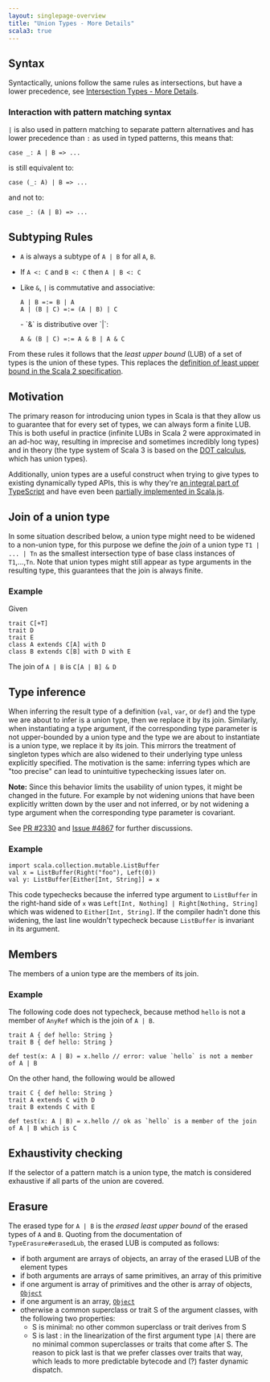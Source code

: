 ```yaml
---
layout: singlepage-overview
title: "Union Types - More Details"
scala3: true
---
```


<!-- THIS FILE HAS BEEN GENERATED BY SCALADOC PREPROCESSOR. NOTE THAT ANY CHANGES TO THIS FILE CAN BE OVERRIDEN IN THE FUTURE -->

## Syntax

Syntactically, unions follow the same rules as intersections, but have a lower precedence, see
[Intersection Types - More Details](./intersection-types-spec.html).

### Interaction with pattern matching syntax

`|` is also used in pattern matching to separate pattern alternatives and has
lower precedence than `:` as used in typed patterns, this means that:

<div class="snippet" ><div class="buttons"></div><pre><code class="language-scala"><span id="0" class="" >case _: A | B =&gt; ...
</span></code></pre></div>

is still equivalent to:

<div class="snippet" ><div class="buttons"></div><pre><code class="language-scala"><span id="0" class="" >case (_: A) | B =&gt; ...
</span></code></pre></div>

and not to:

<div class="snippet" ><div class="buttons"></div><pre><code class="language-scala"><span id="0" class="" >case _: (A | B) =&gt; ...
</span></code></pre></div>

## Subtyping Rules

- `A` is always a subtype of `A | B` for all `A`, `B`.

- If `A <: C` and `B <: C` then `A | B <: C`

- Like `&`, `|` is commutative and associative:

  <div class="snippet" ><div class="buttons"></div><pre><code class="language-scala"><span id="0" class="" >A | B =:= B | A
  </span><span id="1" class="" >A | (B | C) =:= (A | B) | C
  </span></code></pre></div>- `&` is distributive over `|`:

  <div class="snippet" ><div class="buttons"></div><pre><code class="language-scala"><span id="0" class="" >A &amp; (B | C) =:= A &amp; B | A &amp; C
  </span></code></pre></div>

From these rules it follows that the _least upper bound_ (LUB) of a set of types
is the union of these types. This replaces the
[definition of least upper bound in the Scala 2 specification](https://www.scala-lang.org/files/archive/spec/2.13/03-types.html#least-upper-bounds-and-greatest-lower-bounds).

## Motivation

The primary reason for introducing union types in Scala is that they allow us to
guarantee that for every set of types, we can always form a finite LUB. This is
both useful in practice (infinite LUBs in Scala 2 were approximated in an ad-hoc
way, resulting in imprecise and sometimes incredibly long types) and in theory
(the type system of Scala 3 is based on the
[DOT calculus](https://infoscience.epfl.ch/record/227176/files/soundness_oopsla16.pdf),
which has union types).

Additionally, union types are a useful construct when trying to give types to existing
dynamically typed APIs, this is why they're [an integral part of TypeScript](https://www.typescriptlang.org/docs/handbook/advanced-types.html#union-types)
and have even been [partially implemented in Scala.js](https://github.com/scala-js/scala-js/blob/master/library/src/main/scala/scala/scalajs/js/Union.scala).

## Join of a union type

In some situation described below, a union type might need to be widened to
a non-union type, for this purpose we define the _join_ of a union type `T1 |
... | Tn` as the smallest intersection type of base class instances of
`T1`,...,`Tn`. Note that union types might still appear as type arguments in the
resulting type, this guarantees that the join is always finite.

### Example

Given

<div class="snippet" ><div class="buttons"></div><pre><code class="language-scala"><span id="0" class="" >trait C[+T]
</span><span id="1" class="" >trait D
</span><span id="2" class="" >trait E
</span><span id="3" class="" >class A extends C[A] with D
</span><span id="4" class="" >class B extends C[B] with D with E
</span></code></pre></div>

The join of `A | B` is `C[A | B] & D`

## Type inference

When inferring the result type of a definition (`val`, `var`, or `def`) and the
type we are about to infer is a union type, then we replace it by its join.
Similarly, when instantiating a type argument, if the corresponding type
parameter is not upper-bounded by a union type and the type we are about to
instantiate is a union type, we replace it by its join. This mirrors the
treatment of singleton types which are also widened to their underlying type
unless explicitly specified. The motivation is the same: inferring types
which are "too precise" can lead to unintuitive typechecking issues later on.

**Note:** Since this behavior limits the usability of union types, it might
be changed in the future. For example by not widening unions that have been
explicitly written down by the user and not inferred, or by not widening a type
argument when the corresponding type parameter is covariant.

See [PR #2330](https://github.com/lampepfl/dotty/pull/2330) and
[Issue #4867](https://github.com/lampepfl/dotty/issues/4867) for further discussions.

### Example

<div class="snippet" ><div class="buttons"></div><pre><code class="language-scala"><span id="0" class="" >import scala.collection.mutable.ListBuffer
</span><span id="1" class="" >val x = ListBuffer(Right(&quot;foo&quot;), Left(0))
</span><span id="2" class="" >val y: ListBuffer[Either[Int, String]] = x
</span></code></pre></div>

This code typechecks because the inferred type argument to `ListBuffer` in the
right-hand side of `x` was `Left[Int, Nothing] | Right[Nothing, String]` which
was widened to `Either[Int, String]`. If the compiler hadn't done this widening,
the last line wouldn't typecheck because `ListBuffer` is invariant in its
argument.

## Members

The members of a union type are the members of its join.

### Example

The following code does not typecheck, because method `hello` is not a member of
`AnyRef` which is the join of `A | B`.

<div class="snippet" ><div class="buttons"></div><pre><code class="language-scala"><span id="0" class="" >trait A { def hello: String }
</span><span id="1" class="" >trait B { def hello: String }
</span><span id="2" class="" >
</span><span id="3" class="" >def test(x: A | B) = x.hello // error: value `hello` is not a member of A | B
</span></code></pre></div>

On the other hand, the following would be allowed

<div class="snippet" ><div class="buttons"></div><pre><code class="language-scala"><span id="0" class="" >trait C { def hello: String }
</span><span id="1" class="" >trait A extends C with D 
</span><span id="2" class="" >trait B extends C with E
</span><span id="3" class="" >
</span><span id="4" class="" >def test(x: A | B) = x.hello // ok as `hello` is a member of the join of A | B which is C
</span></code></pre></div>

## Exhaustivity checking

If the selector of a pattern match is a union type, the match is considered
exhaustive if all parts of the union are covered.

## Erasure

The erased type for `A | B` is the _erased least upper bound_ of the erased
types of `A` and `B`. Quoting from the documentation of `TypeErasure#erasedLub`,
the erased LUB is computed as follows:

- if both argument are arrays of objects, an array of the erased LUB of the element types
- if both arguments are arrays of same primitives, an array of this primitive
- if one argument is array of primitives and the other is array of objects,
  [`Object`](https://docs.oracle.com/en/java/javase/11/docs/api/java.base/java/lang/Object.html)
- if one argument is an array, [`Object`](https://docs.oracle.com/en/java/javase/11/docs/api/java.base/java/lang/Object.html)
- otherwise a common superclass or trait S of the argument classes, with the
  following two properties:
  * S is minimal: no other common superclass or trait derives from S
  * S is last   : in the linearization of the first argument type `|A|`
    there are no minimal common superclasses or traits that
    come after S.
    The reason to pick last is that we prefer classes over traits that way,
    which leads to more predictable bytecode and (?) faster dynamic dispatch.

